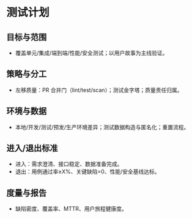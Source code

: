 # 测试计划

## 目标与范围
- 覆盖单元/集成/端到端/性能/安全测试；以用户故事为主线验证。

## 策略与分工
- 左移质量：PR 合并门（lint/test/scan）；测试金字塔；质量责任归属。

## 环境与数据
- 本地/开发/测试/预发/生产环境差异；测试数据构造与匿名化；重置流程。

## 进入/退出标准
- 进入：需求澄清、接口稳定、数据准备完成。
- 退出：用例通过率≥X%、关键缺陷=0、性能/安全基线达标。

## 度量与报告
- 缺陷密度、覆盖率、MTTR、用户旅程健康度。

